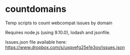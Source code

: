 # countdomains
Temp scripts to count webcompat issues by domain

Requires node.js (using 9.10.0), lodash and jsonfile.

Issues.json file available here:
https://www.dropbox.com/s/uxqvefg25e1e3ov/issues.json
